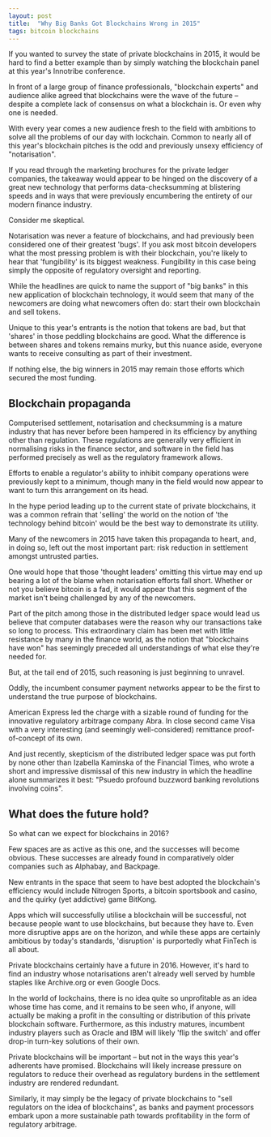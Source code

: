```yaml
---
layout: post
title:  "Why Big Banks Got Blockchains Wrong in 2015"
tags: bitcoin blockchains
---
```


If you wanted to survey the state of private blockchains in 2015, it would be hard to find a better example than by simply watching the blockchain panel at this year's Innotribe conference.

In front of a large group of finance professionals, "blockchain experts" and audience alike agreed that blockchains were the wave of the future – despite a complete lack of consensus on what a blockchain is. Or even why one is needed.

With every year comes a new audience fresh to the field with ambitions to solve all the problems of our day with lockchain. Common to nearly all of this year's blockchain pitches is the odd and previously unsexy efficiency of "notarisation".

If you read through the marketing brochures for the private ledger companies, the takeaway would appear to be hinged on the discovery of a great new technology that performs data-checksumming at blistering speeds and in ways that were previously encumbering the entirety of our modern finance industry.

Consider me skeptical.

Notarisation was never a feature of blockchains, and had previously been considered one of their greatest 'bugs'. If you ask most bitcoin developers what the most pressing problem is with their blockchain, you're likely to hear that 'fungibility' is its biggest weakness. Fungibility in this case being simply the opposite of regulatory oversight and reporting.

While the headlines are quick to name the support of "big banks" in this new application of blockchain technology, it would seem that many of the newcomers are doing what newcomers often do: start their own blockchain and sell tokens.

Unique to this year's entrants is the notion that tokens are bad, but that 'shares' in those peddling blockchains are good. What the difference is between shares and tokens remains murky, but this nuance aside, everyone wants to receive consulting as part of their investment.

If nothing else, the big winners in 2015 may remain those efforts which secured the most funding.

## Blockchain propaganda

Computerised settlement, notarisation and checksumming is a mature industry that has never before been hampered in its efficiency by anything other than regulation. These regulations are generally very efficient in normalising risks in the finance sector, and software in the field has performed precisely as well as the regulatory framework allows.

Efforts to enable a regulator's ability to inhibit company operations were previously kept to a minimum, though many in the field would now appear to want to turn this arrangement on its head.

In the hype period leading up to the current state of private blockchains, it was a common refrain that 'selling' the world on the notion of 'the technology behind bitcoin' would be the best way to demonstrate its utility.

Many of the newcomers in 2015 have taken this propaganda to heart, and, in doing so, left out the most important part: risk reduction in settlement amongst untrusted parties.

One would hope that those 'thought leaders' omitting this virtue may end up bearing a lot of the blame when notarisation efforts fall short. Whether or not you believe bitcoin is a fad, it would appear that this segment of the market isn't being challenged by any of the newcomers.

Part of the pitch among those in the distributed ledger space would lead us believe that computer databases were the reason why our transactions take so long to process. This extraordinary claim has been met with little resistance by many in the finance world, as the notion that "blockchains have won" has seemingly preceded all understandings of what else they're needed for.

But, at the tail end of 2015, such reasoning is just beginning to unravel.

Oddly, the incumbent consumer payment networks appear to be the first to understand the true purpose of blockchains.

American Express led the charge with a sizable round of funding for the innovative regulatory arbitrage company Abra. In close second came Visa with a very interesting (and seemingly well-considered) remittance proof-of-concept of its own.

And just recently, skepticism of the distributed ledger space was put forth by none other than Izabella Kaminska of the Financial Times, who wrote a short and impressive dismissal of this new industry in which the headline alone summarizes it best: "Psuedo profound buzzword banking revolutions involving coins".

## What does the future hold?

So what can we expect for blockchains in 2016?

Few spaces are as active as this one, and the successes will become obvious. These successes are already found in comparatively older companies such as Alphabay, and Backpage.

New entrants in the space that seem to have best adopted the blockchain's efficiency would include Nitrogen Sports, a bitcoin sportsbook and casino, and the quirky (yet addictive) game BitKong.

Apps which will successfully utilise a blockchain will be successful, not because people want to use blockchains, but because they have to. Even more disruptive apps are on the horizon, and while these apps are certainly ambitious by today's standards, 'disruption' is purportedly what FinTech is all about.

Private blockchains certainly have a future in 2016. However, it's hard to find an industry whose notarisations aren't already well served by humble staples like Archive.org or even Google Docs.

In the world of lockchains, there is no idea quite so unprofitable as an idea whose time has come, and it remains to be seen who, if anyone, will actually be making a profit in the consulting or distribution of this private blockchain software. Furthermore, as this industry matures, incumbent industry players such as Oracle and IBM will likely 'flip the switch' and offer drop-in turn-key solutions of their own.

Private blockchains will be important – but not in the ways this year's adherents have promised. Blockchains will likely increase pressure on regulators to reduce their overhead as regulatory burdens in the settlement industry are rendered redundant.

Similarly, it may simply be the legacy of private blockchains to "sell regulators on the idea of blockchains", as banks and payment processors embark upon a more sustainable path towards profitability in the form of regulatory arbitrage.
